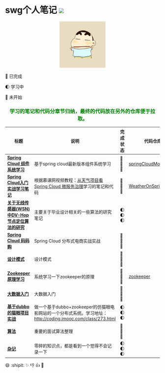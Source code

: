 # swg个人笔记 ![](https://img.shields.io/badge/language-java-orange.svg)

<div align="center">
	<img src="pic/avatar.png" width="150px">
</div>


:full_moon_with_face: 已完成

:first_quarter_moon: 学习中

:new_moon_with_face: 未开始

<div align="center">
	<h3>
		<font color="green">学习的笔记和代码分章节归纳，最终的代码放在另外的仓库便于拉取。</font>
	</h3>
</div>

标题 | 说明 | 完成状态 | 代码仓库
---|--- | --- | --- 
<b>[Spring Cloud 组件系统学习](https://github.com/sunweiguo/swgBook/tree/master/spring-cloud-modules/)</b>  | 基于spring cloud最新版本组件系统学习 | :full_moon_with_face::full_moon_with_face::full_moon_with_face: | [springCloudModules](https://github.com/sunweiguo/spring-cloud-modules)
<b>[Spring Cloud入门实战学习笔记](https://github.com/sunweiguo/swgBook/tree/master/spring-cloud-weather-action/)</b>  | 根据慕课网视频教程：[从天气项目看 Spring Cloud 微服务治理](http://coding.imooc.com/class/177.html)学习的笔记和代码 | :full_moon_with_face::full_moon_with_face::full_moon_with_face: | [WeatherOnSpringCloud](https://github.com/sunweiguo/WeatherOnSpringCloud)
<b>[关于无线传感器(WSN)中DV-Hop节点定位算法的研究](https://github.com/sunweiguo/swgBook/tree/master/paper/)</b>  | 主要关于毕业设计相关的一些算法的研究笔记 | :first_quarter_moon::first_quarter_moon::first_quarter_moon:
<b>[Spring Cloud 码码购](https://github.com/sunweiguo/swgBook/tree/master/mamagou/)</b>  | Spring Cloud 分布式电商实战实战 | :new_moon_with_face::new_moon_with_face::new_moon_with_face:
<b>[设计模式](https://github.com/sunweiguo/swgBook/tree/master/mamagou/)</b>  | 设计模式 | :new_moon_with_face::new_moon_with_face::new_moon_with_face:
<b>[Zookeeper原理学习](https://github.com/sunweiguo/swgBook/tree/master/zookeeper/)</b> | 系统学习一下zookeeper的原理 | :full_moon_with_face::full_moon_with_face::full_moon_with_face:|[zookeeper](https://github.com/sunweiguo/codeForZookeeper)
<b>[大数据入门](https://github.com/sunweiguo/swgBook/tree/master/bigData1/)</b>  | 大数据入门 | :new_moon_with_face::new_moon_with_face::new_moon_with_face:
<b>[基于dubbo的猫眼项目实战](https://github.com/sunweiguo/swgBook/tree/master/maoyan/)</b>  | 做一个基于dubbo+zookeeper的仿猫眼电影网站的一个分布式系统。学习地址：http://coding.imooc.com/class/273.html | :first_quarter_moon::first_quarter_moon::first_quarter_moon:
<b>[算法](https://github.com/sunweiguo/swgBook/tree/master/algorithm/)</b>  | 重要的面试算法整理 | :new_moon_with_face::new_moon_with_face::new_moon_with_face:
<b>[杂记](https://github.com/sunweiguo/swgBook/tree/master/zaji/)</b>  | 零碎的知识点，都是看到一个觉得不会记录一下 | :first_quarter_moon::first_quarter_moon::first_quarter_moon:



:smile: :shipit: :sparkles: :-1: :+1: :clap:


